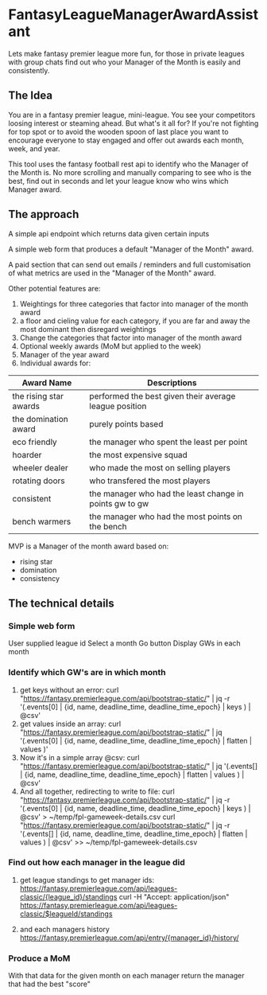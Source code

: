 # FantasyLeagueManagerAwardAssistant
Lets make fantasy premier league more fun, for those in private leagues with group chats find out who your Manager of the Month is easily and consistently.


## The Idea

You are in a fantasy premier league, mini-league. You see your competitors loosing interest or steaming ahead. But what's it all for? If you're not fighting for top spot or to avoid the wooden spoon of last place you want to encourage everyone to stay engaged and offer out awards each month, week, and year.

This tool uses the fantasy football rest api to identify who the Manager of the Month is. No more scrolling and manually comparing to see who is the best, find out in seconds and let your league know who wins which Manager award.

## The approach

A simple api endpoint which returns data given certain inputs

A simple web form that produces a default "Manager of the Month" award.

A paid section that can send out emails / reminders and full customisation of what metrics are used in the "Manager of the Month" award.

Other potential features are:

1. Weightings for three categories that factor into manager of the month award
1. a floor and cieling value for each category, if you are far and away the most dominant then disregard weightings
1. Change the categories that factor into manager of the month award
1. Optional weekly awards (MoM but applied to the week)
1. Manager of the year award
1. Individual awards for:

|Award Name|Descriptions|
|---|---|
|the rising star awards| performed the best given their average league position|
|the domination award| purely points based|
|eco friendly| the manager who spent the least per point|
|hoarder| the most expensive squad|
|wheeler dealer| who made the most on selling players|
|rotating doors| who transfered the most players|
|consistent| the manager who had the least change in points gw to gw|
|bench warmers| the manager who had the most points on the bench|

MVP is a Manager of the month award based on:
- rising star
- domination
- consistency

## The technical details

### Simple web form

User supplied league id
Select a month
Go button
Display GWs in each month

### Identify which GW's are in which month

1. get keys without an error:
 curl "https://fantasy.premierleague.com/api/bootstrap-static/" | jq -r '(.events[0] | {id, name, deadline_time, deadline_time_epoch} | keys ) | @csv'
1. get values inside an array:
 curl "https://fantasy.premierleague.com/api/bootstrap-static/" | jq '(.events[0] | {id, name, deadline_time, deadline_time_epoch} | flatten | values )'
1. Now it's in a simple array @csv:
 curl "https://fantasy.premierleague.com/api/bootstrap-static/" | jq '(.events[] | {id, name, deadline_time, deadline_time_epoch} | flatten | values ) | @csv'
1. And all together, redirecting to write to file:
 curl "https://fantasy.premierleague.com/api/bootstrap-static/" | jq -r '(.events[0] | {id, name, deadline_time, deadline_time_epoch} | keys ) | @csv' > ~/temp/fpl-gameweek-details.csv
 curl "https://fantasy.premierleague.com/api/bootstrap-static/" | jq -r '(.events[] | {id, name, deadline_time, deadline_time_epoch} | flatten | values ) | @csv' >> ~/temp/fpl-gameweek-details.csv

### Find out how each manager in the league did

1. get league standings to get manager ids:
 https://fantasy.premierleague.com/api/leagues-classic/{league_id}/standings
  curl -H "Accept: application/json" https://fantasy.premierleague.com/api/leagues-classic/$leagueId/standings

1. and each managers history
  https://fantasy.premierleague.com/api/entry/{manager_id}/history/
 
### Produce a MoM

With that data for the given month on each manager return the manager that had the best "score"
